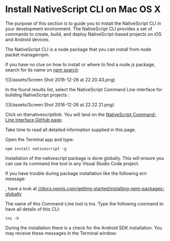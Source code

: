 # Install NativeScript CLI on Mac OS X

The purpose of this section is to guide you to install the NativeScript CLI in your development environment. The NativeScript CLI provides a set of commands to create, build, and deploy NativeScript-based projects on iOS and Android devices.

The NativeScript CLI is a node package that you can install from node packet managernpm.

If you have no clue on how to install or where to find a node.js package, search for its name on [npm search](http://npmsearch.com/):

![](/assets/Screen Shot 2016-12-26 at 22.20.43.png)

In the found results list, select the NativeScript Command Line interface for building NativeScript projects :

![](/assets/Screen Shot 2016-12-26 at 22.22.21.png)

Click on thenativescriptlink. You will land on the [NativeScript Command-Line Interface GitHub page](https://github.com/NativeScript/nativescript-cli#readme).

Take time to read all detailed information supplied in this page.

Open the Terminal app and type:

```
npm install nativescript -g
```

Installation of the nativescript package is done globally. This will ensure you can use its command line tool in any Visual Studio Code project.

If you have trouble during package installation like the following errr message:



, have a look at [//docs.npmjs.com/getting-started/installing-npm-packages-globally](///docs.npmjs.com/getting-started/installing-npm-packages-globally)

The name of this Command-Line tool is tns. Type the following command to have all details of this CLI:

```
tns -h
```

During the installation there is a check for the Android SDK installation. You may receive these messages in the Terminal window:

